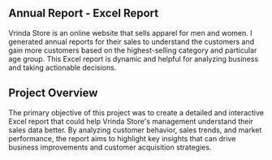 ## Annual Report - Excel Report 
Vrinda Store is an online website that sells apparel for men and women. I generated annual reports for their sales to understand the customers and gain more customers based on the highest-selling category and particular age group. This Excel report is dynamic and helpful for analyzing business and taking actionable decisions.

## Project Overview
The primary objective of this project was to create a detailed and interactive Excel report that could help Vrinda Store's management understand their sales data better. By analyzing customer behavior, sales trends, and market performance, the report aims to highlight key insights that can drive business improvements and customer acquisition strategies.
